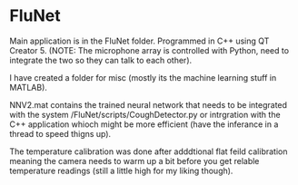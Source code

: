 # FluNet

Main application is in the FluNet folder. Programmed in C++ using QT Creator 5. (NOTE: The microphone array is controlled with Python, need to integrate the two so they can talk to each other).

I have created a folder for misc (mostly its the machine learning stuff in MATLAB).

NNV2.mat contains the trained neural network that needs to be integrated with the system /FluNet/scripts/CoughDetector.py or intrgration with the C++ application whioch might be more efficient (have the inferance in a thread to speed thigns up).

The temperature calibration was done after adddtional flat feild calibration meaning the camera needs to warm up a bit before you get relable temperature readings (still a little high for my liking though).
